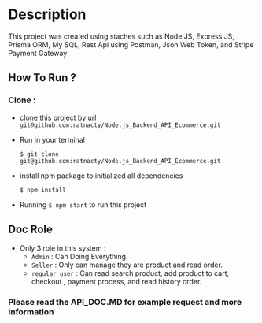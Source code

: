 # Description

This project was created using staches such as Node JS, Express JS, Prisma ORM, My SQL, Rest Api using Postman, Json Web Token, and Stripe Payment Gateway

## How To Run ?

### Clone : 
- clone this project by url 
  ``` git@github.com:ratnacty/Node.js_Backend_API_Ecommerce.git ```

- Run in your terminal 
  
  ```$ git clone git@github.com:ratnacty/Node.js_Backend_API_Ecommerce.git ```

- install npm package to initialized all dependencies
  
  ``` $ npm install ```

- Running
  ``` $ npm start ``` 
  to run this project


## Doc Role
- Only 3 role in this system : 
    - `Admin` : Can Doing Everything.
    - `Seller` : Only can manage they are product and read order.
    - `regular_user` : Can read search product, add product to cart, checkout , payment process, and read history order.

### Please read the API_DOC.MD for example request and more information
